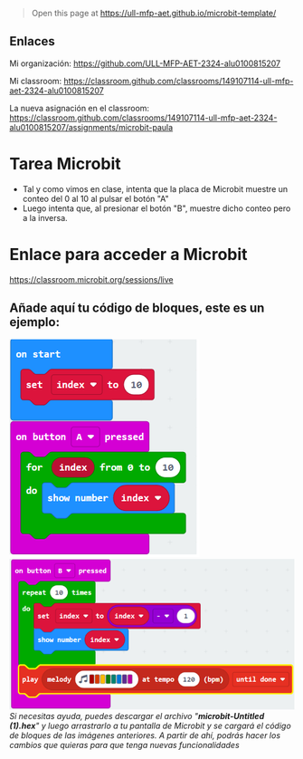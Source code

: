 
> Open this page at <https://ull-mfp-aet.github.io/microbit-template/>

## Enlaces

Mi organización: https://github.com/ULL-MFP-AET-2324-alu0100815207

Mi classroom: https://classroom.github.com/classrooms/149107114-ull-mfp-aet-2324-alu0100815207

La nueva asignación en el classroom: https://classroom.github.com/classrooms/149107114-ull-mfp-aet-2324-alu0100815207/assignments/microbit-paula

# Tarea Microbit

* Tal y como vimos en clase, intenta que la placa de Microbit muestre un conteo del 0 al 10 al pulsar el botón "A"
* Luego intenta que, al presionar el botón "B", muestre dicho conteo pero a la inversa.

# Enlace para acceder a Microbit

https://classroom.microbit.org/sessions/live

## Añade aquí tu código de bloques, este es un ejemplo:

![](bloques1.png)![](bloques2.png)
*Si necesitas ayuda, puedes descargar el archivo "**microbit-Untitled (1).hex**" y luego arrastrarlo a tu pantalla de Microbit y se cargará el código de bloques de las imágenes anteriores. A partir de ahí, podrás hacer los cambios que quieras para que tenga nuevas funcionalidades*
